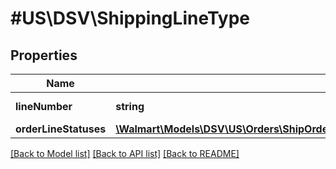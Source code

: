 # #US\DSV\ShippingLineType

## Properties

Name | Type | Description | Notes
------------ | ------------- | ------------- | -------------
**lineNumber** | **string** | orderLine number |
**orderLineStatuses** | [**\Walmart\Models\DSV\US\Orders\ShipOrderLinesRequestOrderLinesOrderLineInnerOrderLineStatuses**](ShipOrderLinesRequestOrderLinesOrderLineInnerOrderLineStatuses.md) |  |


[[Back to Model list]](../) [[Back to API list]](../../Api/US/DSV) [[Back to README]](../../README.md)
